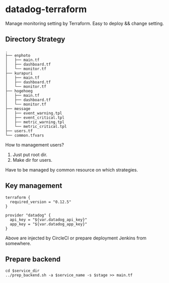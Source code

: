 # datadog-terraform

Manage monitoring setting by Terraform.
Easy to deploy && change setting.

## Directory Strategy

```
.
├── enphoto
│   ├── main.tf
│   ├── dashboard.tf
│   └── monitor.tf
├── kurapuri
│   ├── main.tf
│   ├── dashboard.tf
│   └── monitor.tf
├── hogehoeg
│   ├── main.tf
│   ├── dashboard.tf
│   └── monitor.tf
├── message
│   ├── event_warning.tpl
│   ├── event_critical.tpl
│   ├── metric_warning.tpl
│   └── metric_critical.tpl
├── users.tf
└── common.tfvars
```

How to management users?
1. Just put root dir.
2. Make dir for users.

Have to be managed by common resource on which strategies.

## Key management

```hcl-terraform
terraform {
  required_version = "0.12.5"
}

provider "datadog" {
  api_key = "${var.datadog_api_key}"
  app_key = "${var.datadog_app_key}"
}
```

Above are injected by CircleCI or prepare deployment Jenkins from somewhere.

## Prepare backend

```shell script
cd $service_dir
../prep_backend.sh -a $service_name -s $stage >> main.tf
```

